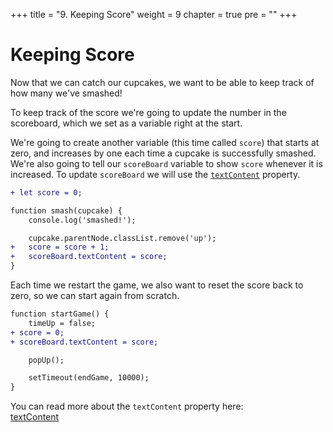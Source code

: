 +++
title = "9. Keeping Score"
weight = 9
chapter = true
pre = ""
+++

# Keeping Score

Now that we can catch our cupcakes, we want to be able to keep track of how many we've smashed!

To keep track of the score we're going to update the number in the scoreboard, which we set as a variable right at the start.

We're going to create another variable (this time called `score`) that starts at zero, and increases by one each time a cupcake is successfully smashed. We're also going to tell our `scoreBoard` variable to show `score` whenever it is increased. To update `scoreBoard` we will use the [`textContent`](https://developer.mozilla.org/en-US/docs/Web/API/Node/textContent) property.

```diff
+ let score = 0;

function smash(cupcake) {
	console.log('smashed!');

	cupcake.parentNode.classList.remove('up');
+	score = score + 1;
+	scoreBoard.textContent = score;
}
```

Each time we restart the game, we also want to reset the score back to zero, so we can start again from scratch.

```diff
function startGame() {
	timeUp = false;
+ score = 0;
+ scoreBoard.textContent = score;

	popUp();

	setTimeout(endGame, 10000);
}
```

You can read more about the `textContent` property here:  
[textContent](https://developer.mozilla.org/en-US/docs/Web/API/Node/textContent)
